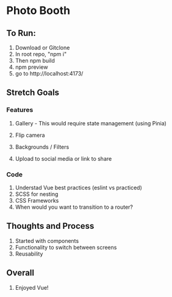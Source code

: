# Photo Booth

## To Run: 
1. Download or Gitclone
2. In root repo, "npm i"
3. Then npm build
4. npm preview
5. go to http://localhost:4173/


## Stretch Goals 
  ### Features
  1. Gallery
    - This would require state management (using Pinia)

  2. Flip camera
  3. Backgrounds / Filters
  4. Upload to social media or link to share

  ### Code
  1. Understad Vue best practices (eslint vs practiced)
  2. SCSS for nesting
  3. CSS Frameworks
  4. When would you want to transition to a router?

## Thoughts and Process
1. Started with components
2. Functionality to switch between screens
3. Reusability


## Overall
1. Enjoyed Vue! 

